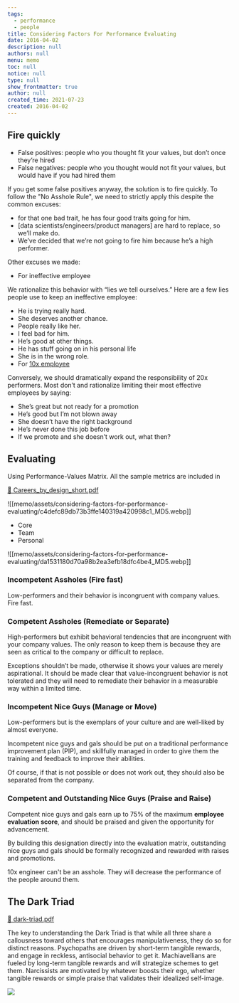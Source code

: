 ```yaml
---
tags: 
  - performance
  - people
title: Considering Factors For Performance Evaluating
date: 2016-04-02
description: null
authors: null
menu: memo
toc: null
notice: null
type: null
show_frontmatter: true
author: null
created_time: 2021-07-23
created: 2016-04-02
---
```


## Fire quickly

* False positives: people who you thought fit your values, but don’t once they’re hired
* False negatives: people who you thought would not fit your values, but would have if you had hired them

If you get some false positives anyway, the solution is to fire quickly. To follow the "No Asshole Rule", we need to strictly apply this despite the common excuses: 

* for that one bad trait, he has four good traits going for him.
* [data scientists/engineers/product managers] are hard to replace, so we’ll make do.
* We’ve decided that we’re not going to fire him because he’s a high performer.

Other excuses we made:

* For ineffective employee

We rationalize this behavior with “lies we tell ourselves.” Here are a few lies people use to keep an ineffective employee:

* He is trying really hard.
* She deserves another chance.
* People really like her.
* I feel bad for him.
* He’s good at other things.
* He has stuff going on in his personal life
* She is in the wrong role.
* For [10x employee](/088bc25f8e8c4fb9822a885033f265d5)

Conversely, we should dramatically expand the responsibility of 20x performers. Most don’t and rationalize limiting their most effective employees by saying:

* She’s great but not ready for a promotion
* He’s good but I’m not blown away
* She doesn’t have the right background
* He’s never done this job before
* If we promote and she doesn’t work out, what then?

## Evaluating

Using Performance-Values Matrix. All the sample metrics are included in

[📎 Careers_by_design_short.pdf](https://s3.us-west-2.amazonaws.com/secure.notion-static.com/bfd4f308-9c8b-4368-8963-9d45be5c13f0/Careers_by_design_short.pdf?X-Amz-Algorithm=AWS4-HMAC-SHA256&X-Amz-Content-Sha256=UNSIGNED-PAYLOAD&X-Amz-Credential=AKIAT73L2G45EIPT3X45%2F20231031%2Fus-west-2%2Fs3%2Faws4_request&X-Amz-Date=20231031T202348Z&X-Amz-Expires=3600&X-Amz-Signature=c05a9fc51d923c3e7a42dd87d63451b76168ce743d8625b4c22301e1895b5abb&X-Amz-SignedHeaders=host&x-id=GetObject)

![[memo/assets/considering-factors-for-performance-evaluating/c4defc89db73b3ffe140319a420998c1_MD5.webp]]



* Core
* Team
* Personal

![[memo/assets/considering-factors-for-performance-evaluating/da1531180d70a98b2ea3efb18dfc4be4_MD5.webp]]

### Incompetent Assholes (Fire fast)

Low-performers and their behavior is incongruent with company values. Fire fast.

### Competent Assholes (Remediate or Separate)

High-performers but exhibit behavioral tendencies that are incongruent with your company values. The only reason to keep them is because they are seen as critical to the company or difficult to replace.

Exceptions shouldn’t be made, otherwise it shows your values are merely aspirational. It should be made clear that value-incongruent behavior is not tolerated and they will need to remediate their behavior in a measurable way within a limited time.

<!-- child_page e3ce81f5-e335-4b71-b97f-eeffa2aabde3 -->


### Incompetent Nice Guys (Manage or Move)

Low-performers but is the exemplars of your culture and are well-liked by almost everyone. 

Incompetent nice guys and gals should be put on a traditional performance improvement plan (PIP), and skillfully managed in order to give them the training and feedback to improve their abilities.

Of course, if that is not possible or does not work out, they should also be separated from the company.

<!-- child_page 4007b6a1-df17-48ad-aace-f815a7d07e86 -->


### Competent and Outstanding Nice Guys (Praise and Raise)

Competent nice guys and gals earn up to 75% of the maximum **employee evaluation score**, and should be praised and given the opportunity for advancement.

By building this designation directly into the evaluation matrix, outstanding nice guys and gals should be formally recognized and rewarded with raises and promotions.

10x engineer can't be an asshole. They will decrease the performance of the people around them.

## The Dark Triad

[📎 dark-triad.pdf](https://s3.us-west-2.amazonaws.com/secure.notion-static.com/b9d39046-9e7e-406c-b20a-f85095f63434/dark-triad.pdf?X-Amz-Algorithm=AWS4-HMAC-SHA256&X-Amz-Content-Sha256=UNSIGNED-PAYLOAD&X-Amz-Credential=AKIAT73L2G45EIPT3X45%2F20231031%2Fus-west-2%2Fs3%2Faws4_request&X-Amz-Date=20231031T202348Z&X-Amz-Expires=3600&X-Amz-Signature=9b8896f46b9b46247bc9105e60947b5e64bc70afed1acb7b228157af78e4a355&X-Amz-SignedHeaders=host&x-id=GetObject)

The key to understanding the Dark Triad is that while all three share a callousness toward others that encourages manipulativeness, they do so for distinct reasons. Psychopaths are driven by short-term tangible rewards, and engage in reckless, antisocial behavior to get it. Machiavellians are fueled by long-term tangible rewards and will strategize schemes to get them. Narcissists are motivated by whatever boosts their ego, whether tangible rewards or simple praise that validates their idealized self-image.


![](https://openpsychometrics.org/tests/SD3/)

